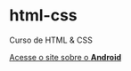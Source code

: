 # html-css
 Curso de HTML & CSS

<a href= "https://github.com/CassianoFrancisco/html-css/tree/main/site-android/index.html">Acesse o site sobre o <strong>Android</strong></a>
